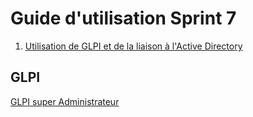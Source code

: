 # Guide d'utilisation Sprint 7

1. [Utilisation de GLPI et de la liaison à l'Active Directory](#GLPI/Active_Directory)


## GLPI
<span id="GLPI/Active_Directory"></span>

<ins>GLPI super Administrateur</ins>


